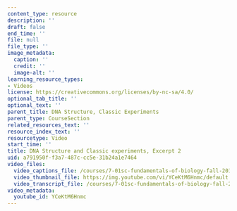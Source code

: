 ```yaml
---
content_type: resource
description: ''
draft: false
end_time: ''
file: null
file_type: ''
image_metadata:
  caption: ''
  credit: ''
  image-alt: ''
learning_resource_types:
- Videos
license: https://creativecommons.org/licenses/by-nc-sa/4.0/
optional_tab_title: ''
optional_text: ''
parent_title: DNA Structure, Classic Experiments
parent_type: CourseSection
related_resources_text: ''
resource_index_text: ''
resourcetype: Video
start_time: ''
title: DNA Structure and Classic experiments, Excerpt 2
uid: a791950f-f3a7-487c-cc5e-31b24a1e7464
video_files:
  video_captions_file: /courses/7-01sc-fundamentals-of-biology-fall-2011/e1277cf91d9f533da1d72e39174d4410_YCeKtM6Hnmc.vtt
  video_thumbnail_file: https://img.youtube.com/vi/YCeKtM6Hnmc/default.jpg
  video_transcript_file: /courses/7-01sc-fundamentals-of-biology-fall-2011/82f2dd163150c13711cd4b03f76afa82_YCeKtM6Hnmc.pdf
video_metadata:
  youtube_id: YCeKtM6Hnmc
---
```

